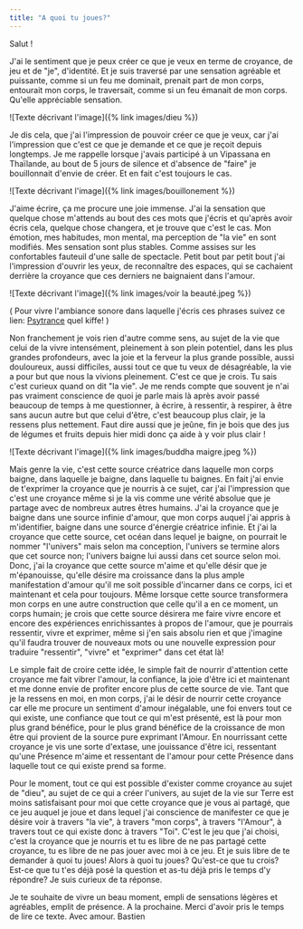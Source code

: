 ```yaml
---
title: "A quoi tu joues?"
---
```

Salut !

J'ai le sentiment que je peux créer ce que je veux en terme de croyance, de jeu et de "je", d'identité.
Et je suis traversé par une sensation agréable et puissante, comme si un feu me dominait, prenait part de mon corps, entourait mon corps, le traversait, comme si un feu émanait de mon corps. Qu'elle appréciable sensation.

![Texte décrivant l'image]({% link images/dieu %})

Je dis cela, que j'ai l'impression de pouvoir créer ce que je veux, car j'ai l'impression que c'est ce que je demande et ce que je reçoit depuis longtemps.
Je me rappelle lorsque j'avais participé à un Vipassana en Thaïlande, au bout de 5 jours de silence et d'absence de "faire" je bouillonnait d'envie de créer.
Et en fait c'est toujours le cas.

![Texte décrivant l'image]({% link images/bouillonement %})

J'aime écrire, ça me procure une joie immense. J'ai la sensation que quelque chose m'attends au bout des ces mots que j'écris et qu'après avoir écris cela, quelque chose changera, et je trouve que c'est le cas. 
Mon émotion, mes habitudes, mon mental, ma perception de "la vie" en sont modifiés. Mes sensation sont plus stables. Comme assises sur les confortables fauteuil d'une salle de spectacle.
Petit bout par petit bout j'ai l'impression d'ouvrir les yeux, de reconnaître des espaces, qui se cachaient derrière la croyance que ces derniers ne baignaient dans l'amour.

![Texte décrivant l'image]({% link images/voir la beauté.jpeg %})

( Pour vivre l'ambiance sonore dans laquelle j'écris ces phrases suivez ce lien: <a href="https://www.youtube.com/watch?v=D2YuHXtrgZk">Psytrance</a>
 quel kiffe! )

Non franchement je vois rien d'autre comme sens, au sujet de la vie que celui de la vivre intensément, pleinement à son plein potentiel, dans les plus grandes profondeurs, avec la joie et la ferveur la plus grande possible, aussi douloureux, aussi difficiles, aussi tout ce que tu veux de désagréable, la vie a pour but que nous la vivions pleinement. C'est ce que je crois.
Tu sais c'est curieux quand on dit "la vie". Je me rends compte que souvent je n'ai pas vraiment conscience de quoi je parle mais là après avoir passé beaucoup de temps à me questionner, à écrire, à ressentir, à respirer, à être sans aucun autre but que celui d'être, c'est beaucoup plus clair, je la ressens plus nettement. 
Faut dire aussi que je jeûne, fin je bois que des jus de légumes et fruits depuis hier midi donc ça aide à y voir plus clair !

![Texte décrivant l'image]({% link images/buddha maigre.jpeg %})

Mais genre la vie, c'est cette source créatrice dans laquelle mon corps baigne, dans laquelle je baigne, dans laquelle tu baignes.
En fait j'ai envie de t'exprimer la croyance que je nourris à ce sujet, car j'ai l'impression que c'est une croyance même si je la vis comme une vérité absolue que je partage avec de nombreux autres êtres humains.
J'ai la croyance que je baigne dans une source infinie d'amour, que mon corps auquel j'ai appris à m'identifier, baigne dans une source d'énergie créatrice infinie.
Et j'ai la croyance que cette source, cet océan dans lequel je baigne, on pourrait le nommer "l'univers" mais selon ma conception, l'univers se termine alors que cet source non; l'univers baigne lui aussi dans cet source selon moi.
Donc, j'ai la croyance que cette source m'aime et qu'elle désir que je m'épanouisse, qu'elle désire ma croissance dans la plus ample manifestation d'amour qu'il me soit possible d'incarner dans ce corps, ici et maintenant et cela pour toujours.
Même lorsque cette source transformera mon corps en une autre construction que celle qu'il a en ce moment, un corps humain; je crois que cette source désirera me faire vivre encore et encore des expériences enrichissantes à propos de l'amour, que je pourrais ressentir, vivre et exprimer, même si j'en sais absolu rien et que j'imagine qu'il faudra trouver de nouveaux mots ou une nouvelle expression pour traduire "ressentir", "vivre" et "exprimer" dans cet état là!

Le simple fait de croire cette idée, le simple fait de nourrir d'attention cette croyance me fait vibrer l'amour, la confiance, la joie d'être ici et maintenant et me donne envie de profiter encore plus de cette source de vie. 
Tant que je la ressens en moi, en mon corps, j'ai le désir de nourrir cette croyance car elle me procure un sentiment d'amour inégalable, une foi envers tout ce qui existe, une confiance que tout ce qui m'est présenté, est là pour mon plus grand bénéfice, pour le plus grand bénéfice de la croissance de mon être qui provient de la source pure exprimant l'Amour.
En nourrissant cette croyance je vis une sorte d'extase, une jouissance d'être ici, ressentant qu'une Présence m'aime et ressentant de l'amour pour cette Présence dans laquelle tout ce qui existe prend sa forme.



Pour le moment, tout ce qui est possible d'exister comme croyance au sujet de "dieu", au sujet de ce qui a créer l'univers, au sujet de la vie sur Terre est moins satisfaisant pour moi que cette croyance que je vous ai partagé, que ce jeu auquel je joue et dans lequel j'ai conscience de manifester ce que je désire voir à travers "la vie", à travers "mon corps", à travers "l'Amour", à travers tout ce qui existe donc à travers "Toi".
C'est le jeu que j'ai choisi, c'est la croyance que je nourris et tu es libre de ne pas partagé cette croyance, tu es libre de ne pas jouer avec moi à ce jeu.
Et je suis libre de te demander à quoi tu joues!
Alors à quoi tu joues? Qu'est-ce que tu crois? Est-ce que tu t'es déjà posé la question et as-tu déjà pris le temps d'y répondre?
Je suis curieux de ta réponse.

Je te souhaite de vivre un beau moment, empli de sensations légères et agréables, emplit de présence.
A la prochaine.
Merci d'avoir pris le temps de lire ce texte.
Avec amour.
Bastien